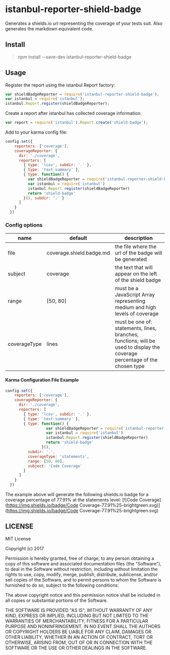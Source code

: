 # istanbul-reporter-shield-badge

Generates a shields.io url representing the coverage of your tests suit.
Also generates the markdown equivalent code.

## Install

> npm install --save-dev istanbul-reporter-shield-badge


## Usage

Register the report using the istanbul Report factory:

```javascript
var shieldBadgeReporter = require('istanbul-reporter-shield-badge');
var istanbul = require('istanbul');
istanbul.Report.register(shieldBadgeReporter);
```

Create a report after istanbul has collected coverage information:

```javascript
var report = require('istanbul').Report.create('shield-badge');
```

Add to your karma config file:

```javascript
config.set({
    reporters: ['coverage'],
    coverageReporter: {
      dir: './coverage',
      reporters: [
        { type: 'lcov', subdir: '.' },
        { type: 'text-summary' },
        { type: function() {
          var shieldBadgeReporter = require('istanbul-reporter-shield-badge')
          var istanbul = require('istanbul')
          istanbul.Report.register(shieldBadgeReporter)
          return 'shield-badge'
        }(), subdir: '.' }
      ]
    }
  })
```

### Config options
|name        |default                  |description                                                                                                               |
|------------|-------------------------|--------------------------------------------------------------------------------------------------------------------------|
|file        |coverage.shield.badge.md |the file where the url of the badge will be generated                                                                                                                          |
|subject     |coverage                 |the text that will appear on the left of the shield badge                                                                                                                          |
|range       |[50, 80]                 |must be a JavaScript Array representing medium and high levels of coverage                                                |
|coverageType|lines                    |must be one of: statements, lines, branches, functions; will be used to display the coverage percentage of the chosen type|

#### Karma Configuration File Example

```javascript
config.set({
    reporters: ['coverage'],
    coverageReporter: {
      dir: './coverage',
      reporters: [
        { type: 'lcov', subdir: '.' },
        { type: 'text-summary' },
        { type: function() {
                  var shieldBadgeReporter = require('istanbul-reporter-shield-badge')
                  var istanbul = require('istanbul')
                  istanbul.Report.register(shieldBadgeReporter)
                  return 'shield-badge'
                }(),
          subdir: '.',
          coverageType: 'statements',
          range: [50, 80],
          subject: 'Code Coverage'
        }
      ]
    }
  })
```

The example above will generate the following shields.io badge for a coverage percentage of 77.91% at the statements level: 
[![Code Coverage](https://img.shields.io/badge/Code Coverage-77.91%25-brightgreen.svg)](https://img.shields.io/badge/Code Coverage-77.91%25-brightgreen.svg)

## LICENSE

MIT License

Copyright (c) 2017 

Permission is hereby granted, free of charge, to any person obtaining a copy
of this software and associated documentation files (the "Software"), to deal
in the Software without restriction, including without limitation the rights
to use, copy, modify, merge, publish, distribute, sublicense, and/or sell
copies of the Software, and to permit persons to whom the Software is
furnished to do so, subject to the following conditions:

The above copyright notice and this permission notice shall be included in all
copies or substantial portions of the Software.

THE SOFTWARE IS PROVIDED "AS IS", WITHOUT WARRANTY OF ANY KIND, EXPRESS OR
IMPLIED, INCLUDING BUT NOT LIMITED TO THE WARRANTIES OF MERCHANTABILITY,
FITNESS FOR A PARTICULAR PURPOSE AND NONINFRINGEMENT. IN NO EVENT SHALL THE
AUTHORS OR COPYRIGHT HOLDERS BE LIABLE FOR ANY CLAIM, DAMAGES OR OTHER
LIABILITY, WHETHER IN AN ACTION OF CONTRACT, TORT OR OTHERWISE, ARISING FROM,
OUT OF OR IN CONNECTION WITH THE SOFTWARE OR THE USE OR OTHER DEALINGS IN THE
SOFTWARE.
